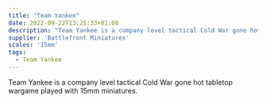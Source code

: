 ```yaml
---
title: "Team Yankee"
date: 2022-09-22T13:25:33+01:00
description: "Team Yankee is a company level tactical Cold War gone hot tabletop wargame played with 15mm miniatures."
supplier: 'Battlefront Miniatures'
scales: '15mm'
tags:
  - Team Yankee
---
```


Team Yankee is a company level tactical Cold War gone hot tabletop wargame played with 15mm miniatures.
